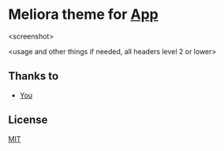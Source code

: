 # Meliora theme for [App](https://example.com/)
\<screenshot\>

\<usage and other things if needed, all headers level 2 or lower\>

## Thanks to
- [You](https://github.com/%3Cusername%3E)

## License
[MIT](./LICENSE)
